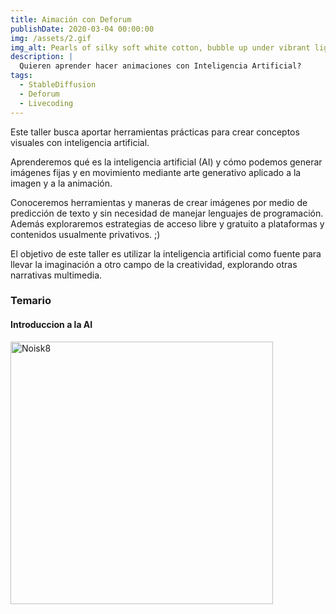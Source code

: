 ```yaml
---
title: Aimación con Deforum
publishDate: 2020-03-04 00:00:00
img: /assets/2.gif
img_alt: Pearls of silky soft white cotton, bubble up under vibrant lighting
description: |
  Quieren aprender hacer animaciones con Inteligencia Artificial?
tags:
  - StableDiffusion
  - Deforum
  - Livecoding
---
```


Este taller busca aportar herramientas prácticas para crear conceptos visuales con inteligencia artificial.

Aprenderemos qué es la inteligencia artificial (AI) y cómo podemos generar imágenes fijas y en movimiento mediante arte generativo aplicado a la imagen y a la animación.

Conoceremos herramientas y maneras de crear imágenes por medio de predicción de texto y sin necesidad de manejar lenguajes de programación. Además exploraremos estrategias de acceso libre y gratuito a plataformas y contenidos usualmente privativos. ;)

El objetivo de este taller es utilizar la inteligencia artificial como fuente para llevar la imaginación a otro campo de la creatividad, explorando otras narrativas multimedia.

### Temario


#### Introduccion a la AI 








		
<img class="content-center"
			alt="Noisk8"
			width="420"
			height="420"
			src="/assets/noi.jpg"
				/>
